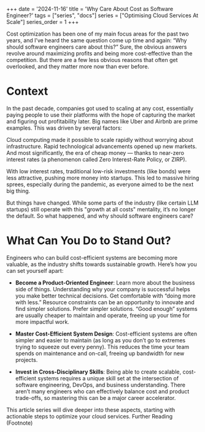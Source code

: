 +++
date = '2024-11-16'
title = 'Why Care About Cost as Software Engineer?'
tags = ["series", "docs"]
series =  ["Optimising Cloud Services At Scale"]
series_order =  1
+++

Cost optimization has been one of my main focus areas for the past two years, and I’ve heard the same question come up time and again: “Why should software engineers care about this?” Sure, the obvious answers revolve around maximizing profits and being more cost-effective than the competition. But there are a few less obvious reasons that often get overlooked, and they matter more now than ever before.

# Context

In the past decade, companies got used to scaling at any cost, essentially paying people to use their platforms with the hope of capturing the market and figuring out profitability later. Big names like Uber and Airbnb are prime examples. This was driven by several factors:

Cloud computing made it possible to scale rapidly without worrying about infrastructure.
Rapid technological advancements opened up new markets.
And most significantly, the era of cheap money — thanks to near-zero interest rates (a phenomenon called Zero Interest-Rate Policy, or ZIRP).

With low interest rates, traditional low-risk investments (like bonds) were less attractive, pushing more money into startups. This led to massive hiring sprees, especially during the pandemic, as everyone aimed to be the next big thing.

But things have changed. While some parts of the industry (like certain LLM startups) still operate with this "growth at all costs" mentality, it’s no longer the default. So what happened, and why should software engineers care?

# What Can You Do to Stand Out?

Engineers who can build cost-efficient systems are becoming more valuable, as the industry shifts towards sustainable growth. Here’s how you can set yourself apart:

- **Become a Product-Oriented Engineer**:
    Learn more about the business side of things. Understanding why your company is successful helps you make better technical decisions.
    Get comfortable with “doing more with less.” Resource constraints can be an opportunity to innovate and find simpler solutions.
    Prefer simpler solutions. “Good enough” systems are usually cheaper to maintain and operate, freeing up your time for more impactful work.

- **Master Cost-Efficient System Design**:
    Cost-efficient systems are often simpler and easier to maintain (as long as you don’t go to extremes trying to squeeze out every penny).
    This reduces the time your team spends on maintenance and on-call, freeing up bandwidth for new projects.

- **Invest in Cross-Disciplinary Skills**:
    Being able to create scalable, cost-efficient systems requires a unique skill set at the intersection of software engineering, DevOps, and business understanding.
    There aren’t many engineers who can effectively balance cost and product trade-offs, so mastering this can be a major career accelerator.

This article series will dive deeper into these aspects, starting with actionable steps to optimize your cloud services.
Further Reading (Footnote)
